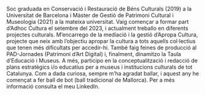 Soc graduada en Conservació i Restauració de Béns Culturals (2019) a la Universitat de Barcelona i Màster de Gestió de Patrimoni Cultural i Museologia (2021) a la mateixa universitat. Vaig començar a formar part d’Adhoc Cultura el setembre del 2023, i actualment treballo en diferents projectes culturals. M’encarrego de la mediació i la gestió d’Apropa Cultura, projecte que neix amb l’objectiu apropar la cultura a tots aquells col·lectius que tenen més dificultats per accedir-hi. També faig feines de producció al PAD-Jornades (Patrimoni d’Art Digital) i, finalment, dinamitzo la Taula d’Educació i Museus. A més, participo en la conceptualització i redacció de plans estratègics i/o educatius per a museus i institucions culturals de tot Catalunya. Com a dada curiosa, sempre m’ha agradat ballar, i aquest any he començat a fer ball de bot (ball tradicional de Mallorca). Per a més informació consulta el meu LinkedIn.